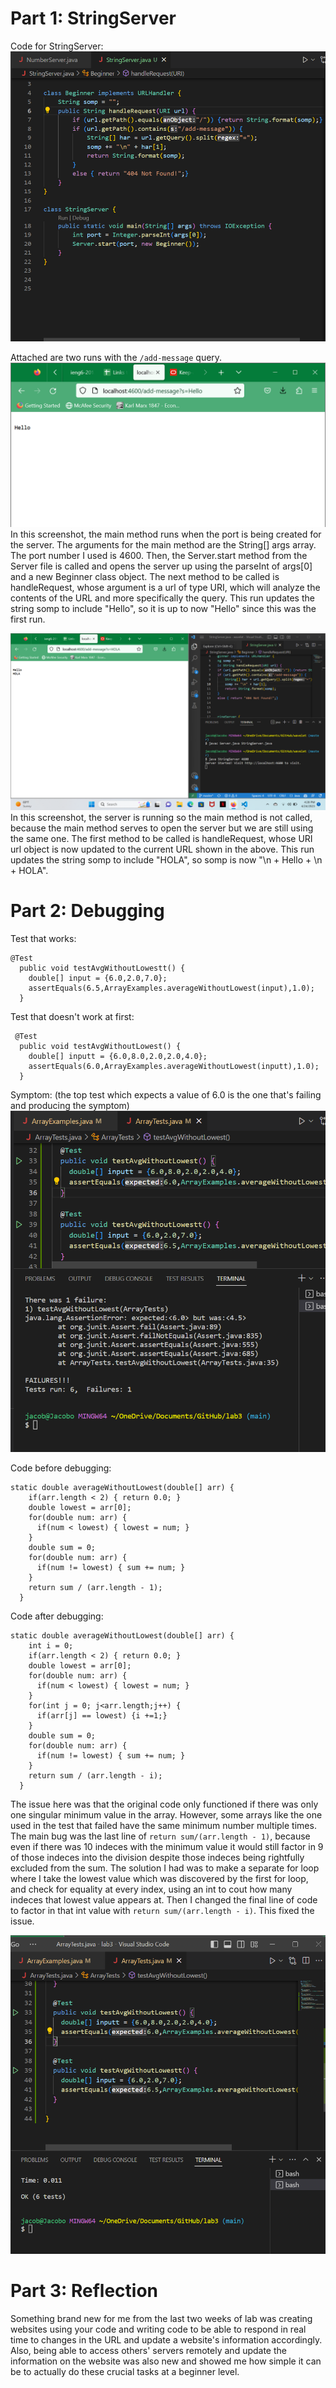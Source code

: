 # Part 1: StringServer

Code for StringServer: 
![Image](one.png)

Attached are two runs with the `/add-message` query.
![Image](two.png)
In this screenshot, the main method runs when the port is being created for the server. The arguments for the main method are the String[] args array. The port number I used is 4600. Then, the Server.start method from the Server file is called and opens the server up using the parseInt of args[0] and a new Beginner class object. The next method to be called is handleRequest, whose argument is a url of type URI, which will analyze the contents of the URL and more specifically the query. This run updates the string somp to include "Hello", so it is up to now "Hello" since this was the first run.

![Image](three.png)
In this screenshot, the server is running so the main method is not called, because the main method serves to open the server but we are still using the same one. The first method to be called is handleRequest, whose URI url object is now updated to the current URL shown in the above. This run updates the string somp to include "HOLA", so somp is now "\n + Hello + \n + HOLA".

# Part 2: Debugging

Test that works: 
```
@Test
  public void testAvgWithoutLowestt() {
    double[] input = {6.0,2.0,7.0};
    assertEquals(6.5,ArrayExamples.averageWithoutLowest(input),1.0);
  }
```

Test that doesn't work at first:
```
 @Test
  public void testAvgWithoutLowest() {
    double[] inputt = {6.0,8.0,2.0,2.0,4.0};
    assertEquals(6.0,ArrayExamples.averageWithoutLowest(inputt),1.0);
  }
  ```
  
Symptom: (the top test which expects a value of 6.0 is the one that's failing and producing the symptom) 
![Image](fourr.png)
  
Code before debugging:
```
static double averageWithoutLowest(double[] arr) {
    if(arr.length < 2) { return 0.0; }
    double lowest = arr[0];
    for(double num: arr) {
      if(num < lowest) { lowest = num; }
    }
    double sum = 0;
    for(double num: arr) {
      if(num != lowest) { sum += num; }
    }
    return sum / (arr.length - 1);
  }
```

Code after debugging: 
```
static double averageWithoutLowest(double[] arr) {
    int i = 0;
    if(arr.length < 2) { return 0.0; }
    double lowest = arr[0];
    for(double num: arr) {
      if(num < lowest) { lowest = num; }
    }
    for(int j = 0; j<arr.length;j++) {
      if(arr[j] == lowest) {i +=1;}
    }
    double sum = 0;
    for(double num: arr) {
      if(num != lowest) { sum += num; }
    }
    return sum / (arr.length - i);
  }
  ```
  The issue here was that the original code only functioned if there was only one singular minimum value in the array. However, some arrays like the one used in the test that failed have the same minimum number multiple times. The main bug was the last line of `return sum/(arr.length - 1)`, because even if there was 10 indeces with the minimum value it would still factor in 9 of those indeces into the division despite those indeces being rightfully excluded from the sum. The solution I had was to make a separate for loop where I take the lowest value which was discovered by the first for loop, and check for equality at every index, using an int to cout how many indeces that lowest value appears at. Then I changed the final line of code to factor in that int value with `return sum/(arr.length - i)`. This fixed the issue.

![Image](five.png)

# Part 3: Reflection
Something brand new for me from the last two weeks of lab was creating websites using your code and writing code to be able to respond in real time to changes in the URL and update a website's information accordingly. Also, being able to access others' servers remotely and update the information on the website was also new and showed me how simple it can be to actually do these crucial tasks at a beginner level. 
